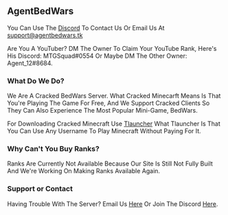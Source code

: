 ## AgentBedWars

You Can Use The [Discord](https://discord.gg/N9XQpCct6n) To Contact Us Or Email Us At [support@agentbedwars.tk](support@agentbedwars.tk)

Are You A YouTuber? DM The Owner To Claim Your YouTube Rank, Here's His Discord: MTGSquad#0554 Or Maybe DM The Other Owner: Agent_12#8684.

### What Do We Do?

We Are A Cracked BedWars Server. What Cracked Minecarft Means Is That You're Playing The Game For Free, And We Support Cracked Clients So They Can Also Experience The Most Popular Mini-Game, BedWars.

For Downloading Cracked Minecraft Use [Tlauncher](https://tlauncher.org/) What Tlauncher Is That You Can Use Any Username To Play Minecraft Without Paying For It.

### Why Can't You Buy Ranks?

Ranks Are Currently Not Available Because Our Site Is Still Not Fully Built And We're Working On Making Ranks Available Again.

### Support or Contact

Having Trouble With The Server? Email Us [Here](mailto:support@agentbedwars.tk) Or Join The Discord [Here](https://discord.gg/N9XQpCct6n).
